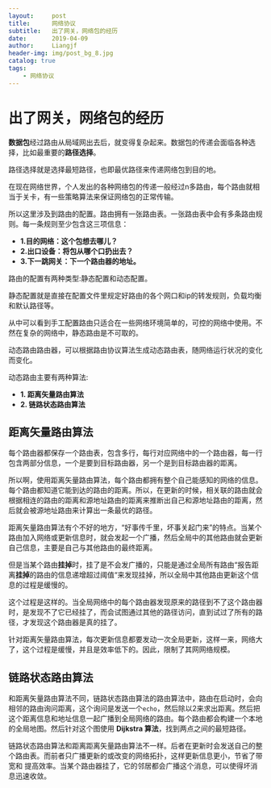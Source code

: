 ```yaml
---
layout:     post                  
title:      网络协议
subtitle:   出了网关，网络包的经历
date:       2019-04-09          
author:     Liangjf                  
header-img: img/post_bg_8.jpg
catalog: true                      
tags:                       
    - 网络协议
---
```


# 出了网关，网络包的经历

**数据包**经过路由从局域网出去后，就变得复杂起来。数据包的传递会面临各种选择，比如最重要的**路径选择**。

路径选择就是选择最短路径，也即最优路径来传递网络包到目的地。

在现在网络世界，个人发出的各种网络包的传递一般经过n多路由，每个路由就相当于关卡，有一些策略算法来保证网络包的正常传输。

所以这里涉及到路由的配置。路由拥有一张路由表。一张路由表中会有多条路由规则。每一条规则至少包含这三项信息：

- **1.目的网络：这个包想去哪儿？**
- **2.出口设备：将包从哪个口扔出去？**
- **3.下一跳网关：下一个路由器的地址。**

路由的配置有两种类型:静态配置和动态配置。

静态配置就是直接在配置文件里规定好路由的各个网口和ip的转发规则，负载均衡和默认路径等。

从中可以看到手工配置路由只适合在一些网络环境简单的，可控的网络中使用。不然在复杂的网络中，静态路由是不可取的。

动态路由路由器，可以根据路由协议算法生成动态路由表，随网络运行状况的变化而变化。

动态路由主要有两种算法:

- **1. 距离矢量路由算法**
- **2. 链路状态路由算法**

## 距离矢量路由算法
每个路由器都保存一个路由表，包含多行，每行对应网络中的一个路由器，每一行包含两部分信息，一个是要到目标路由器，另一个是到目标路由器的距离。

所以啊，使用距离矢量路由算法，每个路由都拥有整个自己能感知的网络的信息。每个路由都知道它能到达的路由的距离。所以，在更新的时候，相关联的路由就会根据相连的路由的距离和源地址路由的距离来推断出自己和源地址路由的距离，然后就会被源地址路由来计算出一条最优的路径。

距离矢量路由算法有个不好的地方，“好事传千里，坏事关起门来”的特点。当某个路由加入网络或更新信息时，就会发起一个广播，然后全局中的其他路由就会更新自己信息，主要是自己与其他路由的最终距离。

但是当某个路由**挂掉**时，挂了是不会发广播的，只能是通过全局所有路由“报告距离**挂掉**的路由的信息递增超过阈值“来发现挂掉，所以全局中其他路由更新这个信息的过程是缓慢的。

这个过程是这样的。当全局网络中的每个路由器发现原来的路径到不了这个路由器时，是发现不了它已经挂了，而会试图通过其他的路径访问，直到试过了所有的路径，才发现这个路由器是真的挂了。

针对距离矢量路由算法，每次更新信息都要发动一次全局更新，这样一来，网络大了，这个过程是缓慢，并且是效率低下的。因此，限制了其网网络规模。

## 链路状态路由算法
和距离矢量路由算法不同，链路状态路由算法的路由算法中，路由在启动时，会向相邻的路由询问距离，这个询问是发送一个`echo`，然后除以2来求出距离。然后把这个距离信息和地址信息一起广播到全局网络的路由。每个路由都会构建一个本地的全局地图。然后针对这个图使用 **Dijkstra 算法**，找到两点之间的最短路径。

链路状态路由算法和距离距离矢量路由算法不一样。后者在更新时会发送自己的整个路由表。而前者只广播更新的或改变的网络拓扑，这样更新信息更小，节省了带宽和 提高效率。当某个路由器挂了，它的邻居都会广播这个消息，可以使得坏消息迅速收敛。
